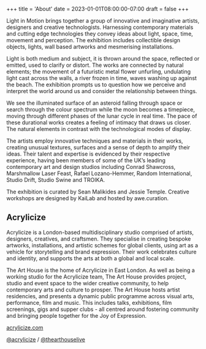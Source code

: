 +++
title = 'About'
date = 2023-01-01T08:00:00-07:00
draft = false
+++

Light in Motion brings together a group of innovative and imaginative artists, designers and creative technologists.  Harnessing contemporary materials and cutting edge technologies they convey ideas about light, space, time, movement and perception. The exhibition includes collectible design objects, lights, wall based artworks and mesmerising installations.

Light is both medium and subject, it is thrown around the space, reflected or emitted, used to clarify or distort. The works are connected by natural elements; the movement of a futuristic metal flower unfurling, undulating light cast across the walls, a river frozen in time, waves washing up against the beach. The exhibition prompts us to question how we perceive and interpret the world around us and consider the relationship between things.

We see the illuminated surface of an asteroid falling through space or search through the colour spectrum while the moon becomes a timepiece, moving through different phases of the lunar cycle in real time. The pace of these durational works creates a feeling of intimacy that draws us closer. The natural elements in contrast with the technological modes of display.

The artists employ innovative techniques and materials in their works, creating unusual textures, surfaces and a sense of depth to amplify their ideas. Their talent and expertise is evidenced by their respective experience, having been members of some of the UK’s leading contemporary art and design studios including Conrad Shawcross, Marshmallow Laser Feast, Rafael Lozano-Hemmer, Random International, Studio Drift, Studio Swine and TROIKA.


The exhibition is curated by Sean Malikides and Jessie Temple. Creative workshops are designed by KaiLab and hosted by awe.curation.


## Acrylicize

Acrylicize is a London-based multidisciplinary studio comprised of artists, designers, creatives, and craftsmen. They specialise in creating bespoke artworks, installations, and artistic schemes for global clients, using art as a vehicle for storytelling and brand expression. Their work celebrates culture and identity, and supports the arts at both a global and local scale.

The Art House is the home of Acrylicize in East London. As well as being a working studio for the Acrylicize team, The Art House provides project, studio and event space to the wider creative community, to help contemporary arts and culture to prosper. The Art House hosts artist residencies, and presents a dynamic public programme across visual arts, performance, film and music. This includes talks, exhibitions, film screenings, gigs and supper clubs - all centred around fostering community and bringing people together for the Joy of Expression.

[acrylicize.com](https://acrylicize.com)

[@acrylicize](https://www.instagram.com/acrylicize/) / [@thearthouselive](https://www.instagram.com/thearthouselive/)
